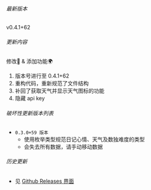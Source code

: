 ###### 最新版本
v0.4.1+62

###### 更新内容

修改📖 & 添加功能🌍
1. 版本号进行至 0.4.1+62
2. 重构代码，重新规范了文件结构
3. 补回了获取天气并显示天气图标的功能
4. 隐藏 api key

###### 破坏性更新版本列表

- `0.3.0+59 版本`
  - 使用枚举类型规范日记心情、天气及数独难度的类型
  - 会失去所有数据，请手动移动数据

###### 历史更新

- 见 [Github Releases 界面](https://github.com/Cierra-Runis/mercurius_warehouse/releases)
